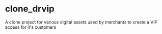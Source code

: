 # clone_drvip
A clone project for various digital assets used by merchants to create a VIP access for it's customers
